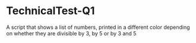 # TechnicalTest-Q1
A script that shows a list of numbers, printed in a different color depending on whether they are divisible by 3, by 5 or by 3 and 5
